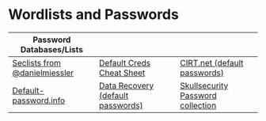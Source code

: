 # Wordlists and Passwords

|  Password Databases/Lists                                                   |                                                                                     |                                                                                               |
| --------------------------------------------------------------------------- | ----------------------------------------------------------------------------------- | --------------------------------------------------------------------------------------------- |
| [Seclists from @danielmiessler](https://github.com/danielmiessler/SecLists) | [Default Creds Cheat Sheet](https://github.com/ihebski/DefaultCreds-cheat-sheet)    | [CIRT.net (default passwords)](https://cirt.net/passwords)                                    |
| [Default-password.info](https://default-password.info/)                     | [Data Recovery (default passwords)](https://datarecovery.com/rd/default-passwords/) | [Skullsecurity Password collection](https://wiki.skullsecurity.org/index.php?title=Passwords) |
